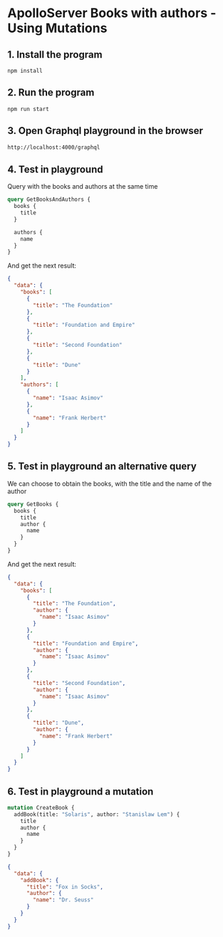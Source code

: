 # ApolloServer Books with authors - Using Mutations

## 1. Install the program

```shell
npm install
```

## 2. Run the program

```shell
npm run start
```

## 3. Open Graphql playground in the browser

```html
http://localhost:4000/graphql
```

## 4. Test in playground

Query with the books and authors at the same time

```graphql
query GetBooksAndAuthors {
  books {
    title
  }

  authors {
    name
  }
}
```

And get the next result:

```json
{
  "data": {
    "books": [
      {
        "title": "The Foundation"
      },
      {
        "title": "Foundation and Empire"
      },
      {
        "title": "Second Foundation"
      },
      {
        "title": "Dune"
      }
    ],
    "authors": [
      {
        "name": "Isaac Asimov"
      },
      {
        "name": "Frank Herbert"
      }
    ]
  }
}
```

## 5. Test in playground an alternative query

We can choose to obtain the books, with the title and the name of the author

```graphql
query GetBooks {
  books {
    title
    author {
      name
    }
  }
}
```

And get the next result:

```json
{
  "data": {
    "books": [
      {
        "title": "The Foundation",
        "author": {
          "name": "Isaac Asimov"
        }
      },
      {
        "title": "Foundation and Empire",
        "author": {
          "name": "Isaac Asimov"
        }
      },
      {
        "title": "Second Foundation",
        "author": {
          "name": "Isaac Asimov"
        }
      },
      {
        "title": "Dune",
        "author": {
          "name": "Frank Herbert"
        }
      }
    ]
  }
}
```

## 6. Test in playground a mutation

```graphql
mutation CreateBook {
  addBook(title: "Solaris", author: "Stanislaw Lem") {
    title
    author {
      name
    }
  }
}
```

```JSON
{
  "data": {
    "addBook": {
      "title": "Fox in Socks",
      "author": {
        "name": "Dr. Seuss"
      }
    }
  }
}
```
